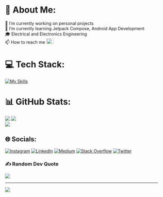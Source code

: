 # 💫 About Me:
🔭 I’m currently working on personal projects<br>🌱 I’m currently learning Jetpack Compose, Android App Development<br>🎓 Electrical and Electronics Engineering<br>📫 How to reach me  <a href="mailto:a.ayar94@gmail.com" target="_blank<"><img src="https://img.icons8.com/external-justicon-flat-justicon/64/000000/external-gmail-social-media-justicon-flat-justicon.png" width="25px" height="18px"/></a><br>

# 💻 Tech Stack:
[![My Skills](https://skillicons.dev/icons?i=androidstudio,arduino,autocad,figma,firebase,git,gradle,idea,java,kotlin,materialui,ps,postman,raspberrypi)](https://skillicons.dev)


# 📊 GitHub Stats:
![](https://github-readme-stats-sigma-five.vercel.app/api?username=AAyar94&theme=radical&hide_border=true&include_all_commits=true&count_private=true)  ![](https://github-readme-streak-stats.herokuapp.com/?user=AAyar94&theme=radical&hide_border=true)<br>![](https://github-readme-stats-sigma-five.vercel.app/api/top-langs/?username=AAyar94&theme=radical&hide_border=true&exclude_repo=[https://github.com/AAyar94/Monster-Abra-A5-v10.3-EFI/blob/main/.gitattributes]&include_all_commits=true&Cache-Control:no-cache&count_private=true&layout=compact&card_width=445)

## 🌐 Socials:
[![Instagram](https://img.shields.io/badge/Instagram-%23E4405F.svg?logo=Instagram&logoColor=white)](https://instagram.com/_aayar94) [![LinkedIn](https://img.shields.io/badge/LinkedIn-%230077B5.svg?logo=linkedin&logoColor=white)](https://linkedin.com/in/ademayar94) [![Medium](https://img.shields.io/badge/Medium-12100E?logo=medium&logoColor=white)](https://medium.com/@a.ayar94) [![Stack Overflow](https://img.shields.io/badge/-Stackoverflow-FE7A16?logo=stack-overflow&logoColor=white)](https://stackoverflow.com/users/20677113/adem-ayar) [![Twitter](https://img.shields.io/badge/Twitter-%231DA1F2.svg?logo=Twitter&logoColor=white)](https://twitter.com/_AdemA94) 

### ✍️ Random Dev Quote
![](https://quotes-github-readme.vercel.app/api?type=vetical&theme=tokyonight)

---
[![](https://visitcount.itsvg.in/api?id=AAyar94&icon=5&color=3)](https://visitcount.itsvg.in)


